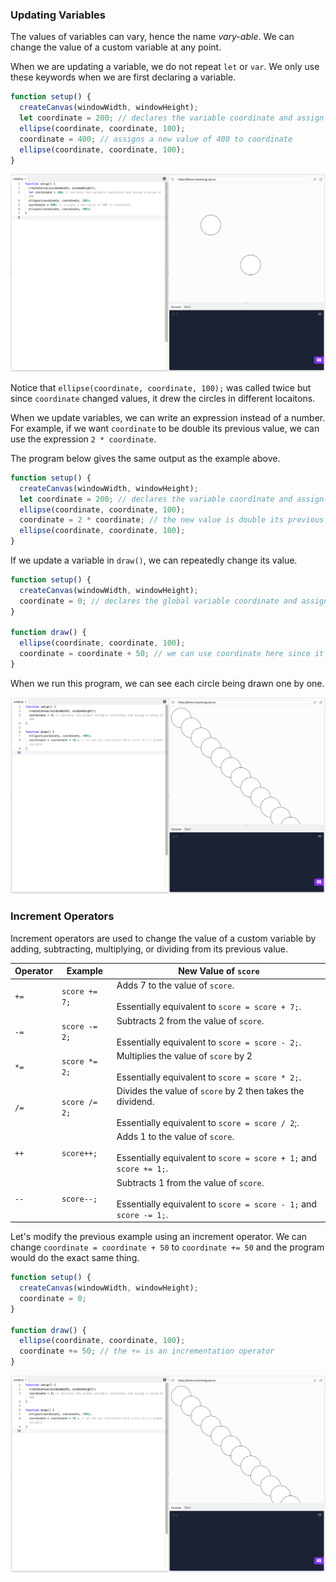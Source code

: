 ### Updating Variables

The values of variables can vary, hence the name *vary-able*. We can change the value of a custom variable at any point.

When we are updating a variable, we do not repeat `let` or `var`. We only use these keywords when we are first declaring a variable.

```javascript
function setup() {
  createCanvas(windowWidth, windowHeight);
  let coordinate = 200; // declares the variable coordinate and assign a value of 200
  ellipse(coordinate, coordinate, 100); 
  coordinate = 400; // assigns a new value of 400 to coordinate
  ellipse(coordinate, coordinate, 100); 
}
```

![](../../Images/Coordinate200.png)

Notice that `ellipse(coordinate, coordinate, 100);` was called twice but since `coordinate` changed values, it drew the circles in different locaitons.

When we update variables, we can write an expression instead of a number. For example, if we want `coordinate` to be double its previous value, we can use the expression `2 * coordinate`.

The program below gives the same output as the example above.

```javascript
function setup() {
  createCanvas(windowWidth, windowHeight);
  let coordinate = 200; // declares the variable coordinate and assign a value of 200
  ellipse(coordinate, coordinate, 100); 
  coordinate = 2 * coordinate; // the new value is double its previous value
  ellipse(coordinate, coordinate, 100); 
}
```

If we update a variable in `draw()`, we can repeatedly change its value.

```javascript
function setup() {
  createCanvas(windowWidth, windowHeight);
  coordinate = 0; // declares the global variable coordinate and assign a value of 0
}

function draw() {
  ellipse(coordinate, coordinate, 100); 
  coordinate = coordinate + 50; // we can use coordinate here since it's a global variable
}
```
When we run this program, we can see each circle being drawn one by one.

![](../../Images/Coordinate0.png)


### Increment Operators

Increment operators are used to change the value of a custom variable by adding, subtracting, multiplying, or dividing from its previous value.

| Operator | Example | New Value of `score`|
| -- | -- | -- |
| `+=` | `score += 7;` | Adds 7 to the value of `score`.<br><br/>Essentially equivalent to `score = score + 7;`. |
| `-=` | `score -= 2;` | Subtracts 2 from the value of `score`.<br><br/>Essentially equivalent to `score = score - 2;`. |
| `*=` | `score *= 2;` | Multiplies the value of `score` by 2<br><br/> Essentially equivalent to `score = score * 2;`. |
| `/=` | `score /= 2;` | Divides the value of `score` by 2 then takes the dividend.<br><br/>Essentially equivalent to `score = score / 2`;. |
| `++` | `score++;` | Adds 1 to the value of `score`.<br><br/>Essentially equivalent to `score = score + 1;` and `score += 1;`. |
| `--` | `score--;` | Subtracts 1 from the value of `score`.<br><br/>Essentially equivalent to `score = score - 1;` and `score -= 1;`. |

Let's modify the previous example using an increment operator. We can change `coordinate = coordinate + 50` to `coordinate += 50` and the program would do the exact same thing. 

```js
function setup() {
  createCanvas(windowWidth, windowHeight);
  coordinate = 0; 
}

function draw() {
  ellipse(coordinate, coordinate, 100); 
  coordinate += 50; // the += is an incrementation operator
}
```

![](../../Images/Coordinate0.png)
